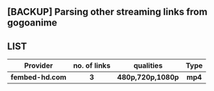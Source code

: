
## [BACKUP] Parsing other streaming links from gogoanime

## LIST

| Provider           | no. of links | qualities           | Type         |
| :-----------:      | :-----------:| :-----------:       | :-----------:|
| **fembed-hd.com**  |     **3**    | **480p,720p,1080p** |  **mp4**     |
